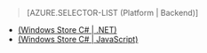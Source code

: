 ﻿> [AZURE.SELECTOR-LIST (Platform | Backend)]
- [(Windows Store C# | .NET)](/ja-jp/documentation/articles/mobile-services-dotnet-backend-windows-store-dotnet-aad-rbac/)
- [(Windows Store C# | JavaScript)](/ja-jp/documentation/articles/mobile-services-javascript-backend-windows-store-dotnet-aad-rbac/)

<!--HONumber=42-->
